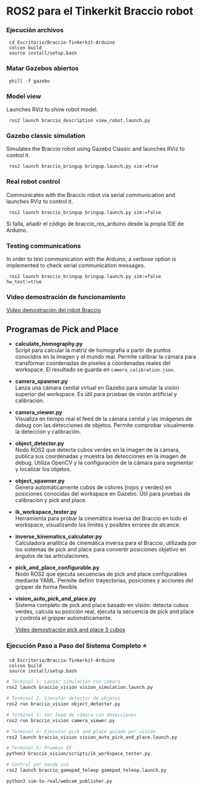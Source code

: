# ROS2 para el Tinkerkit Braccio robot

### Ejecución archivos

     cd Escritorio/Braccio-Tinkerkit-Arduino
     colcon build
     source install/setup.bash

### Matar Gazebos abiertos

     pkill -f gazebo
     

### Model view

Launches RViz to show robot model.

     ros2 launch braccio_description view_robot.launch.py

### Gazebo classic simulation

Simulates the Braccio robot using Gazebo Classic and launches RViz to control it.

     ros2 launch braccio_bringup bringup.launch.py sim:=true

### Real robot control

Communicates with the Braccio robot via serial communication and launches RViz to control it.

     ros2 launch braccio_bringup bringup.launch.py sim:=false

Si falla, añadir el código de braccio_ros_arduino desde la propia IDE de Arduino.

### Testing communications

In order to test communication with the Arduino, a verbose option is implemented to check serial communication messages.

     ros2 launch braccio_bringup bringup.launch.py sim:=false hw_test:=true

### Video demostración de funcionamiento

[Video demostración del robot Braccio](https://drive.google.com/file/d/1czyuYS2wScXaEFBbtQSDKvis1xbDTHjN/view?usp=sharing "Haz clic para ver el video de demostración")

## Programas de Pick and Place

- **calculate_homography.py**  
  Script para calcular la matriz de homografía a partir de puntos conocidos en la imagen y el mundo real. Permite calibrar la cámara para transformar coordenadas de píxeles a coordenadas reales del workspace. El resultado se guarda en `camera_calibration.json`.

- **camera_spawner.py**  
  Lanza una cámara cenital virtual en Gazebo para simular la visión superior del workspace. Es útil para pruebas de visión artificial y calibración.

- **camera_viewer.py**  
  Visualiza en tiempo real el feed de la cámara cenital y las imágenes de debug con las detecciones de objetos. Permite comprobar visualmente la detección y calibración.

- **object_detector.py**  
  Nodo ROS2 que detecta cubos verdes en la imagen de la cámara, publica sus coordenadas y muestra las detecciones en la imagen de debug. Utiliza OpenCV y la configuración de la cámara para segmentar y localizar los objetos.

- **object_spawner.py**  
  Genera automáticamente cubos de colores (rojos y verdes) en posiciones conocidas del workspace en Gazebo. Útil para pruebas de calibración y pick and place.

- **ik_workspace_tester.py**  
  Herramienta para probar la cinemática inversa del Braccio en todo el workspace, visualizando los límites y posibles errores de alcance.

- **inverse_kinematics_calculator.py**  
  Calculadora analítica de cinemática inversa para el Braccio, utilizada por los sistemas de pick and place para convertir posiciones objetivo en ángulos de las articulaciones.

- **pick_and_place_configurable.py**  
  Nodo ROS2 que ejecuta secuencias de pick and place configurables mediante YAML. Permite definir trayectorias, posiciones y acciones del gripper de forma flexible.

- **vision_auto_pick_and_place.py**  
  Sistema completo de pick and place basado en visión: detecta cubos verdes, calcula su posición real, ejecuta la secuencia de pick and place y controla el gripper automáticamente.


  [Video demostración pick and place 3 cubos](https://drive.google.com/file/d/1wLfVnPr-vZvINre7aAciuyq-dVhB1gt1/view?usp=drive_link "Haz clic para ver el video de demostración")

### Ejecución Paso a Paso del Sistema Completo ⭐

     cd Escritorio/Braccio-Tinkerkit-Arduino
     colcon build
     source install/setup.bash

```bash
# Terminal 1: Lanzar simulación con cámara
ros2 launch braccio_vision vision_simulation.launch.py

# Terminal 2: Ejecutar detector de objetos  
ros2 run braccio_vision object_detector.py

# Terminal 3: Ver feed de cámara con detecciones
ros2 run braccio_vision camera_viewer.py

# Terminal 4: Ejecutar pick and place guiado por visión
ros2 launch braccio_vision vision_auto_pick_and_place.launch.py

# Terminal 5: Pruebas IK
python3 braccio_vision/scripts/ik_workspace_tester.py

# Control por mando usb
ros2 launch braccio_gamepad_teleop gamepad_teleop.launch.py

python3 sim-to-real/webcam_publisher.py


```


